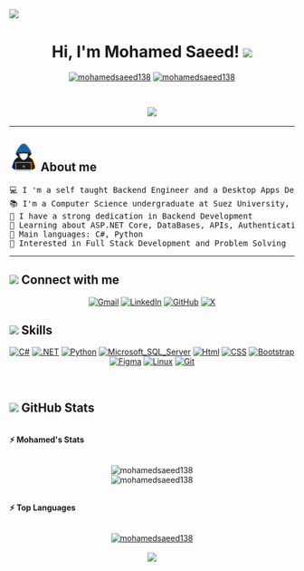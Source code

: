 <img src="https://user-images.githubusercontent.com/73097560/115834477-dbab4500-a447-11eb-908a-139a6edaec5c.gif">
<h1 align="center">
Hi, I'm Mohamed Saeed!
 <a href="https://github.com/mohamedsaeed138" target="_self">
  <img src="https://media.giphy.com/media/hvRJCLFzcasrR4ia7z/giphy.gif" width="30">
 </a>
</h1>
<p align="center">
 <a href="https://github.com/mohamedsaeed138">
  <img src="https://komarev.com/ghpvc/?username=mohamedsaeed138&label=Profile%20views&color=0e75b6&style=flat" alt="mohamedsaeed138" /></a>
 <a href="https://github.com/mohamedsaeed138">
  <img src="https://img.shields.io/github/followers/mohamedsaeed138?label=Followers" alt="mohamedsaeed138" /></a>
</p>
<br/>
<p align="center">
 <a href="https://github.com/mohamedsaeed138">
  <img src="https://readme-typing-svg.herokuapp.com?lines=Computer+Science+Student;Backend+Engineer;Always+learning+new+things&center=true&width=380&height=45"></a>
</p>

<hr>

## <picture><img src = "https://github.com/mohamedsaeed138/mohamedsaeed138/raw/main/about_me.gif" width = 50px></picture> **About me**

<pre>
💻 I 'm a self taught Backend Engineer and a Desktop Apps Developer
📚 I'm a Computer Science undergraduate at Suez University, Egypt
📝 I have a strong dedication in Backend Development
🌱 Learning about ASP.NET Core, DataBases, APIs, Authentication and Security
🌟 Main languages: C#, Python
🚩 Interested in Full Stack Development and Problem Solving
<!--🤔 I'm currently open for: <b>An Intern</b>, this is <a href="" target="_blank">MY RESUME.</a>--></pre>
<hr>

## <img src="https://media1.giphy.com/media/v1.Y2lkPTc5MGI3NjExaHZmMGhsY3VqM3YwdXU5b2R4eG9menFlZnpseDJmenV0bWo3YnN3MyZlcD12MV9pbnRlcm5hbF9naWZfYnlfaWQmY3Q9cw/23D8NR89IoZUC9jgsO/giphy.gif" width ="30"> <b>Connect with me</b>

<p align="center">
 <a href="mailto:mohamed.saeed.goda.13@gmail.com"><img img src="https://img.shields.io/badge/gmail-%23EA4335.svg?style=plastic&logo=gmail&logoColor=white" alt="Gmail"/></a>
 <a href="https://www.linkedin.com/in/mohamed-saeed-goda/"><img src="https://img.shields.io/badge/linkedin-%230A66C2.svg?style=plastic&logo=linkedin&logoColor=white" alt="LinkedIn"/></a>
 <a href="https://github.com/mohamedsaeed138"><img src="https://img.shields.io/badge/github-%23181717.svg?style=plastic&logo=github&color=634bff&logoColor=white" alt="GitHub"/></a>
    <a href="https://x.com/Mohamed45377600"><img src="https://img.shields.io/badge/X-%23000000.svg?logo=X&logoColor=white" alt="X"/></a>
</p>

## <img src="https://media2.giphy.com/media/QssGEmpkyEOhBCb7e1/giphy.gif?cid=ecf05e47a0n3gi1bfqntqmob8g9aid1oyj2wr3ds3mg700bl&rid=giphy.gif" width ="25"> <b>Skills</b>

<p align="center">
    <a href="https://github.com/mohamedsaeed138"><img alt="C#" src="https://img.shields.io/badge/CSharp%20-%23F7DF1E.svg?logo=Csharp&logoColor=white&color=6a3ca5"></a>
    <a href="https://github.com/mohamedsaeed138"><img alt=".NET" src="https://img.shields.io/badge/.NET-512BD4?style=flat&logo=.net&logoColor=white"></a>
    <a href="https://github.com/mohamedsaeed138"><img alt="Python" src="https://img.shields.io/badge/Python-3670A0?logo=python&logoColor=ffdd54&color=376e9e"></a>
    <a href="https://github.com/mohamedsaeed138"><img alt="Microsoft_SQL_Server" src="https://img.shields.io/badge/Microsoft_SQL_Server%20-%23150458.svg?logo=microsoft-sql-server&color=c63331&logoColor=white"></a>
    <a href="https://github.com/mohamedsaeed138"><img alt="Html" src="https://img.shields.io/badge/HTML5-E34F26?style=flat&logo=html5&logoColor=white"></a>
    <a href="https://github.com/mohamedsaeed138"><img alt="CSS" src="https://img.shields.io/badge/CSS3-1572B6?style=flat&logo=css3&logoColor=white"></a>
    <a href="https://github.com/mohamedsaeed138"><img alt="Bootstrap" src="https://img.shields.io/badge/Bootstrap%20-%23150458.svg?logo=Bootstrap&logoColor=white"></a>
    <a href="https://github.com/mohamedsaeed138"><img alt="Figma" src="https://img.shields.io/badge/Figma%20-%23F7DF1E.svg?logo=figma&logoColor=white&color=2862e9"></a>
     <a href="https://github.com/mohamedsaeed138"><img alt="Linux" src="https://img.shields.io/badge/Linux-FCC624?style=flat&logo=linux&logoColor=black"></a>
    <a href="https://github.com/mohamedsaeed138"><img alt="Git" src="https://img.shields.io/badge/Git%20-%23F05033.svg?logo=git&logoColor=white"></a>
</p>
</br>

## <img src="https://media.giphy.com/media/iY8CRBdQXODJSCERIr/giphy.gif" width="35"> GitHub Stats

<br/>
<summary><b>⚡ Mohamed's Stats</b></summary>
<br/>
<p align="center">
 <img src="https://github-readme-stats.vercel.app/api?username=mohamedsaeed138&theme=algolia&show_icons=true" alt="mohamedsaeed138">
 <br/>
 <img  src="https://streak-stats.demolab.com/?user=mohamedsaeed138&theme=algolia" alt="mohamedsaeed138"></a>
</p>
<br/>

<summary><b>⚡ Top Languages</b></summary>
<br/>

<p align="center">
 <a href="https://github.com/mohamedsaeed138">
 <img src="https://github-readme-stats.vercel.app/api/top-langs/?username=mohamedsaeed138&theme=algolia&langs_count=8&layout=compact" alt="mohamedsaeed138">
 </a>

<br/>
<br/>
<img src="https://user-images.githubusercontent.com/73097560/115834477-dbab4500-a447-11eb-908a-139a6edaec5c.gif">
